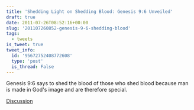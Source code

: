 ```yaml
---
title: 'Shedding Light on Shedding Blood: Genesis 9:6 Unveiled'
draft: true
date: 2011-07-26T08:52:16+00:00
slug: '201107260852-genesis-9-6-shedding-blood'
tags:
  - tweets
is_tweet: true
tweet_info:
  id: '95672752408772608'
  type: 'post'
  is_thread: False
---
```




Genesis 9:6 says to shed the blood of those who shed blood because man is made in God's image and are therefore special.

[Discussion](https://x.com/sytelus/status/95672752408772608)
